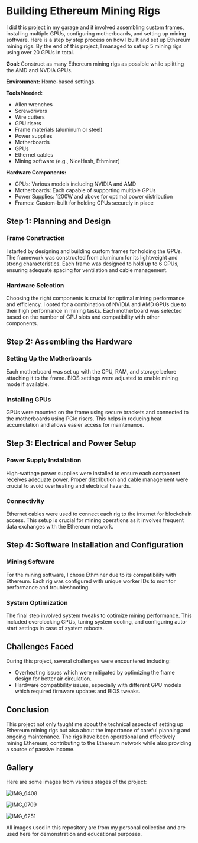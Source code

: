 # Building Ethereum Mining Rigs

 I did this project in my garage and it involved assembling custom frames, installing multiple GPUs, configuring motherboards, and setting up mining software. Here is a step by step process on how I built and set up Ethereum mining rigs. By the end of this project, I managed to set up 5 mining rigs using over 20 GPUs in total.



**Goal:** Construct as many Ethereum mining rigs as possible while splitting the AMD and NVDIA GPUs.

**Environment:** Home-based settings.

**Tools Needed:**
- Allen wrenches
- Screwdrivers
- Wire cutters
- GPU risers
- Frame materials (aluminum or steel)
- Power supplies
- Motherboards
- GPUs
- Ethernet cables
- Mining software (e.g., NiceHash, Ethminer)

**Hardware Components:**
- GPUs: Various models including NVIDIA and AMD
- Motherboards: Each capable of supporting multiple GPUs
- Power Supplies: 1200W and above for optimal power distribution
- Frames: Custom-built for holding GPUs securely in place

## Step 1: Planning and Design

### Frame Construction
I started by designing and building custom frames for holding the GPUs. The framework was constructed from aluminum for its lightweight and strong characteristics. Each frame was designed to hold up to 6 GPUs, ensuring adequate spacing for ventilation and cable management.

### Hardware Selection
Choosing the right components is crucial for optimal mining performance and efficiency. I opted for a combination of NVIDIA and AMD GPUs due to their high performance in mining tasks. Each motherboard was selected based on the number of GPU slots and compatibility with other components.

## Step 2: Assembling the Hardware

### Setting Up the Motherboards
Each motherboard was set up with the CPU, RAM, and storage before attaching it to the frame. BIOS settings were adjusted to enable mining mode if available.

### Installing GPUs
GPUs were mounted on the frame using secure brackets and connected to the motherboards using PCIe risers. This helps in reducing heat accumulation and allows easier access for maintenance.

## Step 3: Electrical and Power Setup

### Power Supply Installation
High-wattage power supplies were installed to ensure each component receives adequate power. Proper distribution and cable management were crucial to avoid overheating and electrical hazards.

### Connectivity
Ethernet cables were used to connect each rig to the internet for blockchain access. This setup is crucial for mining operations as it involves frequent data exchanges with the Ethereum network.

## Step 4: Software Installation and Configuration

### Mining Software
For the mining software, I chose Ethminer due to its compatibility with Ethereum. Each rig was configured with unique worker IDs to monitor performance and troubleshooting.

### System Optimization
The final step involved system tweaks to optimize mining performance. This included overclocking GPUs, tuning system cooling, and configuring auto-start settings in case of system reboots.

## Challenges Faced

During this project, several challenges were encountered including:
- Overheating issues which were mitigated by optimizing the frame design for better air circulation.
- Hardware compatibility issues, especially with different GPU models which required firmware updates and BIOS tweaks.

## Conclusion

This project not only taught me about the technical aspects of setting up Ethereum mining rigs but also about the importance of careful planning and ongoing maintenance. The rigs have been operational and effectively mining Ethereum, contributing to the Ethereum network while also providing a source of passive income.

## Gallery

Here are some images from various stages of the project:

![IMG_6408](https://github.com/user-attachments/assets/267eeaeb-f734-4b11-ad89-bb6d4295e8e4)

![IMG_0709](https://github.com/user-attachments/assets/921728d7-acc5-45b0-abb5-a259879e62ad)

![IMG_6251](https://github.com/user-attachments/assets/ab7337b8-511d-411b-a732-04928ba5d258)


All images used in this repository are from my personal collection and are used here for demonstration and educational purposes.


